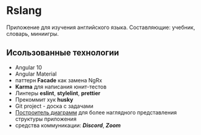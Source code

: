 # Rslang

Приложение для изучения английского языка.
Составляющие: учебник, словарь, миниигры.

## Исользованные технологии

- Angular 10
- Angular Material
- паттерн **Facade** как замена NgRx
- **Karma** для написания юнит-тестов
- Линтеры **eslint**, **stylelint**, **prettier**
- Прекоммит хук **husky**
- Git project - доска с задачами
- [Построитель диаграмм](https://www.diagrams.net/) для более наглядного представления структуры приложения
- средства коммуникации: **_Discord_**, **_Zoom_**
